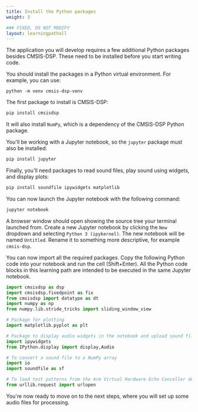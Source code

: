 ```yaml
---
title: Install the Python packages
weight: 3

### FIXED, DO NOT MODIFY
layout: learningpathall
---
```


The application you will develop requires a few additional Python packages besides CMSIS-DSP. These need to be installed before you start writing code.

You should install the packages in a Python virtual environment. For example, you can use:

```
python -m venv cmsis-dsp-venv
```

The first package to install is CMSIS-DSP:

```bash
pip install cmsisdsp
```
It will also install `NumPy`, which is a dependency of the CMSIS-DSP Python package.

You'll be working with a Jupyter notebook, so the `jupyter` package must also be installed:

```bash
pip install jupyter
```

Finally, you'll need packages to read sound files, play sound using widgets, and display plots:

```bash
pip install soundfile ipywidgets matplotlib
```

You can now launch the Jupyter notebook with the following command:

```bash
jupyter notebook
```
A browser window should open showing the source tree your terminal launched from. Create a new Jupyter notebook by clicking the `New` dropdown and selecting `Python 3 (ipykernel)`. The new notebook will be named `Untitled`. Rename it to something more descriptive, for example `cmsis-dsp`.

You can now import all the required packages. Copy the following Python code into your notebook and run the cell (Shift+Enter).
All the Python code blocks in this learning path are intended to be executed in the same Jupyter notebook.

```python
import cmsisdsp as dsp
import cmsisdsp.fixedpoint as fix
from cmsisdsp import datatype as dt
import numpy as np
from numpy.lib.stride_tricks import sliding_window_view

# Package for plotting
import matplotlib.pyplot as plt

# Package to display audio widgets in the notebook and upload sound files
import ipywidgets
from IPython.display import display,Audio

# To convert a sound file to a NumPy array
import io
import soundfile as sf

# To load test patterns from the Arm Virtual Hardware Echo Canceller demo
from urllib.request import urlopen
```

You're now ready to move on to the next steps, where you will set up some audio files for processing.